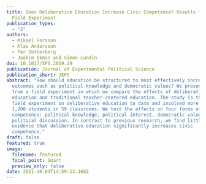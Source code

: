 ```yaml
---
title: Does Deliberative Education Increase Civic Competence? Results from a
  Field Experiment
publication_types:
  - "2"
authors:
  - Mikael Persson
  - Klas Andersson
  - Pär Zetterberg
  - Joakim Ekman and Simon Lundin
doi: 10.1017/XPS.2019.29
publication: Journal of Experimental Political Science
publication_short: JEPS
abstract: "How should education be structured to most effectively increase civic
  outcomes such as political knowledge and democratic values? We present results
  from a field experiment in which we compare the effects of deliberative
  education and traditional teacher-centered education. The study is the largest
  field experiment on deliberative education to date and involved more than
  1,200 students in 59 classrooms. We test the effects on four forms of civic
  competence: political knowledge, political interest, democratic values, and
  political discussion. In contrast to previous research, we find little
  evidence that deliberative education significantly increases civic
  competence."
draft: false
featured: true
image:
  filename: featured
  focal_point: Smart
  preview_only: false
date: 2021-10-04T14:59:12.168Z
---
```

